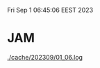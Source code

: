 Fri Sep  1 06:45:06 EEST 2023
# JAM
<a href='./cache/202309/01_06.log'>./cache/202309/01_06.log</a>
